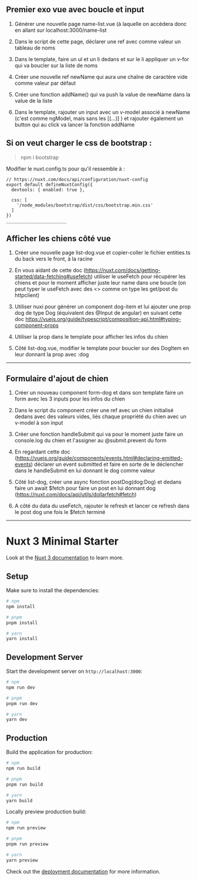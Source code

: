 ## Premier exo vue avec boucle et input

1. Générer une nouvelle page name-list.vue (à laquelle on accédera donc en allant sur localhost:3000/name-list
	
2. Dans le script de cette page, déclarer une ref avec comme valeur un tableau de noms 
	
3. Dans le template, faire un ul et un li dedans et sur le li appliquer un v-for qui va boucler sur la liste de noms
	
4. Créer une nouvelle ref newName qui aura une chaîne de caractère vide comme valeur par défaut
	
5. Créer une fonction addName() qui va push la value de newName dans la value de la liste
	
6. Dans le template, rajouter un input avec un v-model associé à newName (c'est comme ngModel, mais sans les [(...)] ) et rajouter également un button qui au click va lancer la fonction addName

## Si on veut charger le css de bootstrap :
> npm i bootstrap
	
Modifier le nuxt.config.ts pour qu'il ressemble à :
	
	// https://nuxt.com/docs/api/configuration/nuxt-config
	export default defineNuxtConfig({
	  devtools: { enabled: true },
	  
	  css: [
	    '/node_modules/bootstrap/dist/css/bootstrap.min.css'
	  ]
	})
	_______________________
## Afficher les chiens côté vue	
1. Créer une nouvelle page list-dog.vue et copier-coller le fichier entities.ts du back vers le front, à la racine
	
2. En vous aidant de cette doc (https://nuxt.com/docs/getting-started/data-fetching#usefetch) utiliser le useFetch pour récupérer les chiens et pour le moment afficher juste leur name dans une boucle (on peut typer le useFetch avec des <> comme on type les get/post du httpclient)
	
3. Utiliser nuxi pour générer un component dog-item et lui ajouter une prop dog de type Dog (équivalent des @Input de angular) en suivant cette doc https://vuejs.org/guide/typescript/composition-api.html#typing-component-props
	
4. Utiliser la prop dans le template pour afficher les infos du chien
	
5. Côté list-dog.vue, modifier le template pour boucler sur des DogItem en leur donnant la prop avec :dog 
______________________________

## Formulaire d'ajout de chien	
1. Créer un nouveau component form-dog et dans son template faire un form avec les 3 inputs pour les infos du chien
	
2. Dans le script du component créer une ref<Dog> avec un chien initialisé dedans avec des valeurs vides, liés chaque propriété du chien avec un v-model à son input
	
3. Créer une fonction handleSubmit qui va pour le moment juste faire un console.log du chien et l'assigner au @submit.prevent du form

4. En regardant cette doc (https://vuejs.org/guide/components/events.html#declaring-emitted-events) déclarer un event submitted et faire en sorte de le déclencher dans le handleSubmit en lui donnant le dog comme valeur
	
5. Côté list-dog, créer une async fonction postDog(dog:Dog) et dedans faire un await $fetch pour faire un post en lui donnant dog (https://nuxt.com/docs/api/utils/dollarfetch#fetch)
	
6. A côté du data du useFetch, rajouter le refresh et lancer ce refresh dans le post dog une fois le $fetch terminé
______________________________







# Nuxt 3 Minimal Starter

Look at the [Nuxt 3 documentation](https://nuxt.com/docs/getting-started/introduction) to learn more.

## Setup

Make sure to install the dependencies:

```bash
# npm
npm install

# pnpm
pnpm install

# yarn
yarn install
```

## Development Server

Start the development server on `http://localhost:3000`:

```bash
# npm
npm run dev

# pnpm
pnpm run dev

# yarn
yarn dev
```

## Production

Build the application for production:

```bash
# npm
npm run build

# pnpm
pnpm run build

# yarn
yarn build
```

Locally preview production build:

```bash
# npm
npm run preview

# pnpm
pnpm run preview

# yarn
yarn preview
```

Check out the [deployment documentation](https://nuxt.com/docs/getting-started/deployment) for more information.
